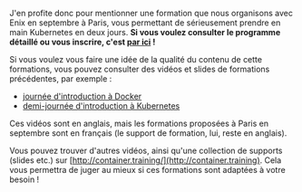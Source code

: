 J'en profite donc pour mentionner une formation que nous organisons avec Enix en septembre à Paris,
vous permettant de sérieusement prendre en
main Kubernetes en deux jours. **Si vous voulez consulter le programme
détaillé ou vous inscrire, c'est [par ici](
https://enix.io/fr/services/formation/deployer-ses-applications-avec-kubernetes/) !**

Si vous voulez vous faire une idée de la qualité du contenu de
cette formations, vous pouvez consulter des vidéos et slides de
formations précédentes, par exemple :

- [journée d'introduction à Docker](https://www.youtube.com/playlist?list=PLBAFXs0YjviLgqTum8MkspG_8VzGl6C07)
- [demi-journée d'introduction à Kubernetes](https://www.youtube.com/playlist?list=PLBAFXs0YjviLrsyydCzxWrIP_1-wkcSHS)

Ces vidéos sont en anglais, mais les formations proposées à
Paris en septembre sont en français (le support de formation, lui, reste en anglais).

Vous pouvez trouver d'autres vidéos, ainsi qu'une collection de supports (slides etc.)
sur [http://container.training/](http://container.training).
Cela vous permettra de juger au mieux
si ces formations sont adaptées à votre besoin !
